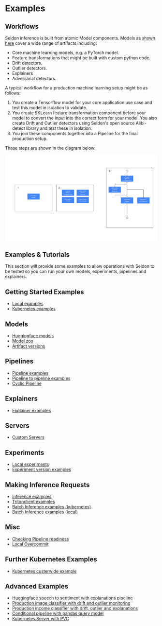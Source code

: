 # Examples

## Workflows

Seldon inference is built from atomic Model components. Models as [shown here](../models/inference-artifacts.md) cover a wide range of artifacts including:

* Core machine learning models, e.g. a PyTorch model.
* Feature transformations that might be built with custom python code.
* Drift detectors.
* Outlier detectors.
* Explainers
* Adversarial detectors.

A typical workflow for a production machine learning setup might be as follows:

1. You create a Tensorflow model for your core application use case and test this model in isolation to validate.
2. You create SKLearn feature transformation component before your model to convert the input into the correct form for your model. You also create Drift and Outlier detectors using Seldon's open source Alibi-detect library and test these in isolation.
3. You join these components together into a Pipeline for the final production setup.

These steps are shown in the diagram below:

![Workflow](<../images/workflow (2).png>)

## Examples & Tutorials

This section will provide some examples to allow operations with Seldon to be tested so you can run your own models, experiments, pipelines and explainers.

## Getting Started Examples

* [Local examples](local-examples.md)
* [Kubernetes examples](k8s-examples.md)

## Models

* [Huggingface models](huggingface.md)
* [Model zoo](model-zoo.md)
* [Artifact versions](multi-version.md)

## Pipelines

* [Pipeline examples](pipeline-examples.md)
* [Pipeline to pipeline examples](pipeline-to-pipeline.md)
* [Cyclic Pipeline](pipeline-cyclic.md)

## Explainers

* [Explainer examples](explainer-examples.md)

## Servers

* [Custom Servers](custom-servers.md)

## Experiments

* [Local experiments](local-experiments.md)
* [Experiment version examples](experiment-versions.md)

## Making Inference Requests

* [Inference examples](inference.md)
* [Tritonclient examples](tritonclient-examples.md)
* [Batch Inference examples (kubernetes)](batch-examples-k8s.md)
* [Batch Inference examples (local)](batch-examples-local.md)

## Misc

* [Checking Pipeline readiness](pipeline-ready-and-metadata.md)
* [Local Overcommit](local-overcommit-examples/)

## Further Kubernetes Examples

* [Kubernetes custerwide example](k8s-clusterwide.md)

## Advanced Examples

* [Huggingface speech to sentiment with explanations pipeline](speech-to-sentiment.md)
* [Production image classifier with drift and outlier monitoring](cifar10.md)
* [Production income classifier with drift, outlier and explanations](income.md)
* [Conditional pipeline with pandas query model](pandasquery.md)
* [Kubernetes Server with PVC](k8s-pvc.md)
